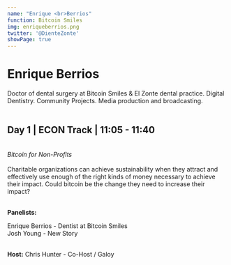 ```yaml
---
name: "Enrique <br>Berrios"
function: Bitcoin Smiles
img: enriqueberrios.png
twitter: '@DienteZonte'
showPage: true
---
```


# Enrique Berrios
 
Doctor of dental surgery at Bitcoin Smiles & El Zonte dental practice. Digital Dentistry. Community Projects. Media production and broadcasting.
<br><br>

## Day 1 | ECON Track | 11:05  - 11:40
<br>
<i>Bitcoin for Non-Profits</i><br><br>
Charitable organizations can achieve sustainability when they attract and effectively use enough of the right kinds of money necessary to achieve their impact. Could bitcoin be the change they need to increase their impact?<br><br>

<b>Panelists:</b><br>

Enrique Berrios - Dentist at Bitcoin Smiles<br>
Josh Young - New Story<br><br>

<b>Host:</b> Chris Hunter - Co-Host / Galoy
<br><br>







